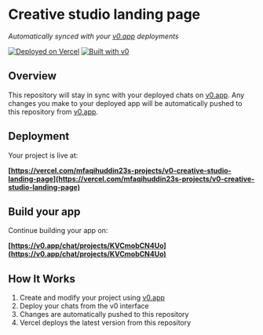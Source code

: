 # Creative studio landing page

*Automatically synced with your [v0.app](https://v0.app) deployments*

[![Deployed on Vercel](https://img.shields.io/badge/Deployed%20on-Vercel-black?style=for-the-badge&logo=vercel)](https://vercel.com/mfaqihuddin23s-projects/v0-creative-studio-landing-page)
[![Built with v0](https://img.shields.io/badge/Built%20with-v0.app-black?style=for-the-badge)](https://v0.app/chat/projects/KVCmobCN4Uo)

## Overview

This repository will stay in sync with your deployed chats on [v0.app](https://v0.app).
Any changes you make to your deployed app will be automatically pushed to this repository from [v0.app](https://v0.app).

## Deployment

Your project is live at:

**[https://vercel.com/mfaqihuddin23s-projects/v0-creative-studio-landing-page](https://vercel.com/mfaqihuddin23s-projects/v0-creative-studio-landing-page)**

## Build your app

Continue building your app on:

**[https://v0.app/chat/projects/KVCmobCN4Uo](https://v0.app/chat/projects/KVCmobCN4Uo)**

## How It Works

1. Create and modify your project using [v0.app](https://v0.app)
2. Deploy your chats from the v0 interface
3. Changes are automatically pushed to this repository
4. Vercel deploys the latest version from this repository
